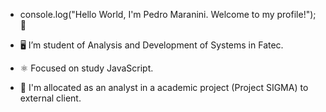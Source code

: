 
- console.log("Hello World, I'm Pedro Maranini. Welcome to my profile!"); 👋


- 🖥️ I’m student of Analysis and Development of Systems in Fatec.
- ⚛️ Focused on study JavaScript.
- 🎯 I'm allocated as an analyst in a academic project (Project SIGMA) to external client.

